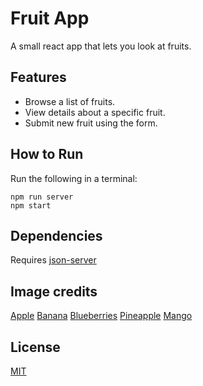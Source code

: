 # Fruit App
A small react app that lets you look at fruits.

## Features
- Browse a list of fruits.
- View details about a specific fruit.
- Submit new fruit using the form.
## How to Run
Run the following in a terminal:
```
npm run server
npm start
```
## Dependencies
Requires [json-server](https://github.com/typicode/json-server)

## Image credits
[Apple](https://commons.wikimedia.org/wiki/File:Honeycrisp-Apple.jpg)
[Banana](https://commons.wikimedia.org/wiki/File:Bananas_%28Alabama_Extension%29.jpg)
[Blueberries](https://commons.wikimedia.org/wiki/File:Dish_of_blueberries.jpg)
[Pineapple](https://commons.wikimedia.org/wiki/File:The_pineapple_%28Ananas_comosus%29.JPG)
[Mango](https://commons.wikimedia.org/wiki/File:Mangos_-_single_and_halved.jpg)

## License

[MIT](https://choosealicense.com/licenses/mit/)